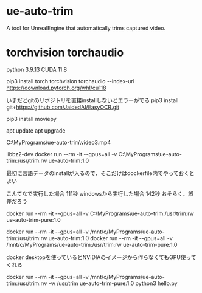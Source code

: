 # ue-auto-trim
A tool for UnrealEngine that automatically trims captured video.





# torchvision torchaudio

python 3.9.13
CUDA 11.8

pip3 install torch torchvision torchaudio --index-url https://download.pytorch.org/whl/cu118

いまだとgitのリポジトリを直接installしないとエラーがでる
pip3 install git+https://github.com/JaidedAI/EasyOCR.git


pip3 install moviepy


apt update
apt upgrade


C:\MyPrograms\ue-auto-trim\video3.mp4

 libbz2-dev
docker run --rm -it  --gpus=all -v C:\MyPrograms\ue-auto-trim\:/usr/trim:rw ue-auto-trim:1.0 


最初に言語データのinstallが入るので、そこだけはdockerfile内でやっておくとよい

こんてなで実行した場合     111秒
windowsから実行した場合  142秒
おそらく、誤差だろう

docker run --rm -it  --gpus=all -v C:\MyPrograms\ue-auto-trim\:/usr/trim:rw ue-auto-trim-pure:1.0


docker run --rm -it --gpus=all -v /mnt/c/MyPrograms/ue-auto-trim:/usr/trim:rw ue-auto-trim:1.0
docker run --rm -it --gpus=all -v /mnt/c/MyPrograms/ue-auto-trim:/usr/trim:rw ue-auto-trim-pure:1.0

docker desktopを使っているとNVIDIAのイメージから作らなくてもGPU使ってくれる


docker run --rm -it --gpus=all -v /mnt/c/MyPrograms/ue-auto-trim:/usr/trim:rw  -w /usr/trim  ue-auto-trim-pure:1.0 python3 hello.py  
